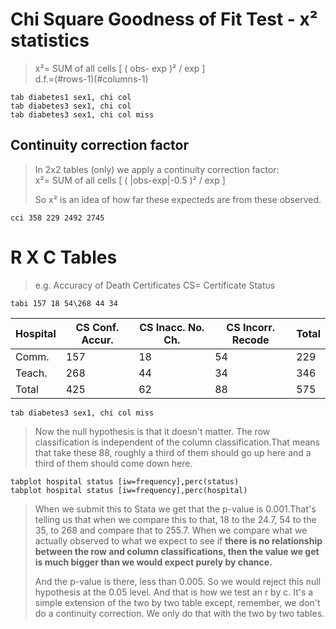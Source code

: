 #  Chi Square Goodness of Fit Test - x² statistics #
>  
> x²= SUM of all cells [ ( obs- exp )² / exp ]  
> d.f.=(#rows-1)(#columns-1)  
>  

	tab diabetes1 sex1, chi col
	tab diabetes3 sex1, chi col
	tab diabetes3 sex1, chi col miss


## Continuity correction factor ##
> In 2x2 tables (only) we apply a continuity correction factor:  
> x²= SUM of all cells [ ( |obs-exp|-0.5 )² / exp ]  
>  
> So x² is an idea of how far these expecteds are from these observed.  

	cci 358 229 2492 2745

# R X C Tables  #
> e.g. Accuracy of Death Certificates
> CS= Certificate Status

	tabi 157 18 54\268 44 34

Hospital | CS Conf. Accur. | CS Inacc. No. Ch. | CS Incorr. Recode | Total
-------- | --------------- | ----------------- | ----------------- | --------
Comm.    | 157             | 18                | 54                | 229
Teach.   | 268             | 44                | 34                | 346
Total    | 425             | 62                | 88                | 575

	tab diabetes3 sex1, chi col miss

> Now the null hypothesis is that it doesn't matter. The row classification is independent of the column classification.That means that take these 88, roughly a third of them should go up
here and a third of them should come down here.

	tabplot hospital status [iw=frequency],perc(status)
	tabplot hospital status [iw=frequency],perc(hospital)

> When we submit this to Stata we get that the p-value is 0.001.That's telling us that when we compare this to that, 18 to the 24.7, 54 to the 35, to 268 and compare that to 255.7. When we compare what we actually observed to what we expect to see if **there is no relationship between the row and column classifications, then the value we get is much bigger than we would expect purely by chance.**  
>  
> And the p-value is there, less than 0.005. So we would reject this null hypothesis at the 0.05 level. And that is how we test an r by c. It's a simple extension of the two by two table except, remember, we don't do a continuity correction. We only do that with the two by two tables.


